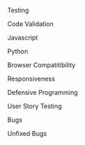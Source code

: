 Testing

Code Validation

Javascript

Python

Browser Compatitibility 

Responsiveness

Defensive Programming

User Story Testing

Bugs

Unfixed Bugs